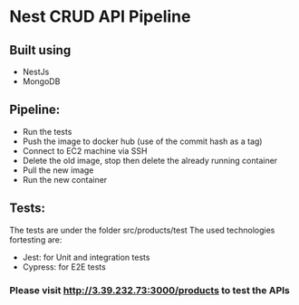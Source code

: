 # Nest CRUD API  Pipeline
## Built using

<ul>
  <li> NestJs </li>
  <li> MongoDB </li>
</ul>
   
 
## Pipeline: 
   * Run the tests
   * Push the image to docker hub (use of the commit hash as a tag)
   * Connect to EC2 machine via SSH 
   * Delete the old image, stop then delete the already running container
   * Pull the new image
   * Run the new container
  
## Tests:
   The tests are under the folder src/products/test
   The used technologies fortesting are:
   * Jest: for Unit and integration tests
   * Cypress: for E2E tests

### Please visit http://3.39.232.73:3000/products to test the APIs
